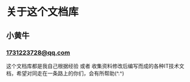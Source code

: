 关于这个文档库
===============================================

小黄牛
-----------------------------------------------

### 1731223728@qq.com 

这个文档库都是我自己根据经验 或者 收集资料修改后编写而成的各种IT技术文档，希望对同走在一条路上的你们，会有所帮助(^.^)
